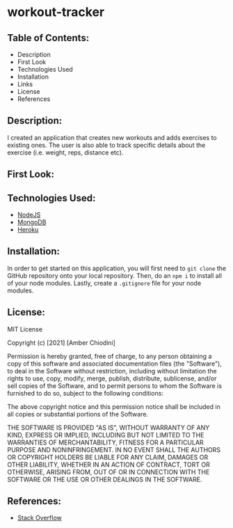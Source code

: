 # workout-tracker

## Table of Contents:
* Description 
* First Look 
* Technologies Used
* Installation 
* Links 
* License 
* References 

## Description:
I created an application that creates new workouts and adds exercises to existing ones. The user is also able to track specific details about the exercise (i.e. weight, reps, distance etc). 

## First Look: 


## Technologies Used: 
* [NodeJS](https://nodejs.org/en/)
* [MongoDB](https://www.mongodb.com/)
* [Heroku](https://www.heroku.com/)

## Installation:
In order to get started on this application, you will first need to ```git clone``` the GitHub repository onto your local repository. Then, do an ```npm i``` to install all of your node modules. Lastly, create a ```.gitignore``` file for your node modules.  

## License: 
MIT License

Copyright (c) [2021] [Amber Chiodini]

Permission is hereby granted, free of charge, to any person obtaining a copy
of this software and associated documentation files (the "Software"), to deal
in the Software without restriction, including without limitation the rights
to use, copy, modify, merge, publish, distribute, sublicense, and/or sell
copies of the Software, and to permit persons to whom the Software is
furnished to do so, subject to the following conditions:

The above copyright notice and this permission notice shall be included in all
copies or substantial portions of the Software.

THE SOFTWARE IS PROVIDED "AS IS", WITHOUT WARRANTY OF ANY KIND, EXPRESS OR
IMPLIED, INCLUDING BUT NOT LIMITED TO THE WARRANTIES OF MERCHANTABILITY,
FITNESS FOR A PARTICULAR PURPOSE AND NONINFRINGEMENT. IN NO EVENT SHALL THE
AUTHORS OR COPYRIGHT HOLDERS BE LIABLE FOR ANY CLAIM, DAMAGES OR OTHER
LIABILITY, WHETHER IN AN ACTION OF CONTRACT, TORT OR OTHERWISE, ARISING FROM,
OUT OF OR IN CONNECTION WITH THE SOFTWARE OR THE USE OR OTHER DEALINGS IN THE
SOFTWARE.

## References: 
* [Stack Overflow](https://stackoverflow.com/) 